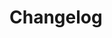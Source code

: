 Changelog
================================================================================================

